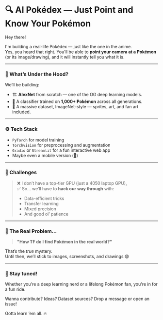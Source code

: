 # 🔍 AI Pokédex — Just Point and Know Your Pokémon

Hey there!

I'm building a real-life Pokédex — just like the one in the anime.  
Yes, you heard that right. You'll be able to **point your camera at a Pokémon** (or its image/drawing), and it will instantly tell you what it is.

---

### 🧠 What’s Under the Hood?

We’ll be building:

- 🏗️ **AlexNet** from scratch — one of the OG deep learning models.
- 🐉 A classifier trained on **1,000+ Pokémon** across all generations.
- 💾 A massive dataset, ImageNet-style — sprites, art, and fan art included.

---

### ⚙️ Tech Stack

- `PyTorch` for model training
- `Torchvision` for preprocessing and augmentation
- `Gradio` or `Streamlit` for a fun interactive web app
- Maybe even a mobile version (👀)

---

### 🚧 Challenges

> ❌ I don’t have a top-tier GPU (just a 4050 laptop GPU),  
> ✅ So... we’ll have to **hack our way through** with:
>
> - Data-efficient tricks
> - Transfer learning
> - Mixed precision
> - And good ol’ patience

---

### 🤯 The Real Problem...

> **"How TF do I find Pokémon in the real world?"**

That’s the _true_ mystery.  
Until then, we’ll stick to images, screenshots, and drawings 😄

---

### 🌟 Stay tuned!

Whether you're a deep learning nerd or a lifelong Pokémon fan, you're in for a fun ride.

Wanna contribute? Ideas? Dataset sources? Drop a message or open an issue!

Gotta learn ’em all. 🔥

